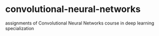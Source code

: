 # convolutional-neural-networks
assignments of Convolutional Neural Networks course in deep learning specialization
